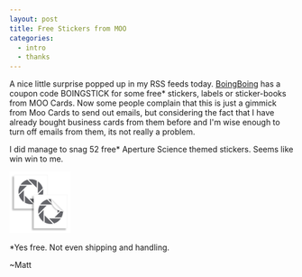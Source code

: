 ```yaml
---
layout: post
title: Free Stickers from MOO
categories:
  - intro
  - thanks
---
```

A nice little surprise popped up in my RSS feeds today.  [BoingBoing](http://www.boingboing.net/2011/07/01/giveaway-free-moo-ca.html) has a coupon code BOINGSTICK for some free* stickers, labels or sticker-books from MOO Cards. Now some people complain that this is just a gimmick from Moo Cards to send out emails, but considering the fact that I have already bought business cards from them before and I'm wise enough to turn off emails from them, its not really a problem.

I did manage to snag 52 free* Aperture Science themed stickers. Seems like win win to me.

![Apature Science Moo Stickers](/images/apature-science-moo-stickers.png)

\*Yes free. Not even shipping and handling.

~Matt

